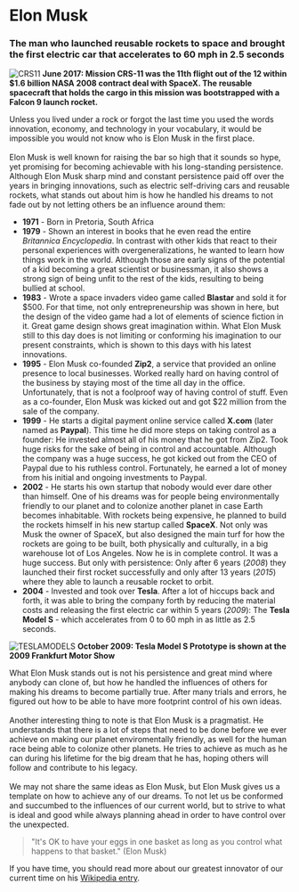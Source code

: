 # Elon Musk
### The man who launched reusable rockets to space and brought the first electric car that accelerates to 60 mph in 2.5 seconds

![CRS11](https://c1.staticflickr.com/5/4250/35043398436_52ced74f9a_k.jpg)
__June 2017: Mission CRS-11 was the 11th flight out of the 12 within $1.6 billion NASA 2008 contract deal with SpaceX. The reusable spacecraft that holds the cargo in this mission was bootstrapped with a Falcon 9 launch rocket.__

Unless you lived under a rock or forgot the last time you used the words innovation, economy, and technology in your vocabulary, it would be impossible you would not know who is Elon Musk in the first place.
<br><br>Elon Musk is well known for raising the bar so high that it sounds so hype, yet promising for becoming achievable with his long-standing persistence. Although Elon Musk sharp mind and constant persistence paid off over the years in bringing innovations, such as electric self-driving cars and reusable rockets, what stands out about him is how he handled his dreams to not fade out by not letting others be an influence around them:

* __1971__ - Born in Pretoria, South Africa
* __1979__ - Shown an interest in books that he even read the entire _Britannica Encyclopedia_. In contrast with other kids that react to their personal experiences with overgeneralizations, he wanted to learn how things work in the world. Although those are early signs of the potential of a kid becoming a great scientist or businessman, it also shows a strong sign of being unfit to the rest of the kids, resulting to being bullied at school.
* __1983__ - Wrote a space invaders video game called __Blastar__ and sold it for $500. For that time, not only entrepreneurship was shown in here, but the design of the video game had a lot of elements of science fiction in it. Great game design shows great imagination within. What Elon Musk still to this day does is not limiting or conforming his imagination to our present constraints, which is shown to this days with his latest innovations.
* __1995__ - Elon Musk co-founded __Zip2__, a service that provided an online presence to local businesses. Worked really hard on having control of the business by staying most of the time all day in the office. Unfortunately, that is not a foolproof way of having control of stuff. Even as a co-founder, Elon Musk was kicked out and got $22 million from the sale of the company.
* __1999__ - He starts a digital payment online service called __X.com__ (later named as __Paypal__). This time he did more steps on taking control as a founder: He invested almost all of his money that he got from Zip2. Took huge risks for the sake of being in control and accountable. Although the company was a huge success, he got kicked out from the CEO of Paypal due to his ruthless control. Fortunately, he earned a lot of money from his initial and ongoing investments to Paypal.
* __2002__ - He starts his own startup that nobody would ever dare other than himself. One of his dreams was for people being environmentally friendly to our planet and to colonize another planet in case Earth becomes inhabitable. With rockets being expensive, he planned to build the rockets himself in his new startup called __SpaceX__. Not only was Musk the owner of SpaceX, but also designed the main turf for how the rockets are going to be built, both physically and culturally, in a big warehouse lot of Los Angeles. Now he is in complete control. It was a huge success. But only with persistence: Only after 6 years (_2008_) they launched their first rocket successfully and only after 13 years (_2015_) where they able to launch a reusable rocket to orbit.
* __2004__ - Invested and took over __Tesla__. After a lot of hiccups back and forth, it was able to bring the company forth by reducing the material costs and releasing the first electric car within 5 years (_2009_): The __Tesla Model S__ - which accelerates from 0 to 60 mph in as little as 2.5 seconds.

![TESLAMODELS](https://upload.wikimedia.org/wikipedia/commons/f/f5/Tesla_Model_S_%28108%29_%28cropped%29.JPG)
__October 2009: Tesla Model S Prototype is shown at the 2009 Frankfurt Motor Show__

What Elon Musk stands out is not his persistence and great mind where anybody can clone of, but how he handled the influences of others for making his dreams to become partially true. After many trials and errors, he figured out how to be able to have more footprint control of his own ideas.
<br><br>Another interesting thing to note is that Elon Musk is a pragmatist. He understands that there is a lot of steps that need to be done before we ever achieve on making our planet enviromentally friendly, as well for the human race being able to colonize other planets. He tries to achieve as much as he can during his lifetime for the big dream that he has, hoping others will follow and contribute to his legacy.
<br><br>We may not share the same ideas as Elon Musk, but Elon Musk gives us a template on how to achieve any of our dreams. To not let us be conformed and succumbed to the influences of our current world, but to strive to what is ideal and good while always planning ahead in order to have control over the unexpected.

> "It's OK to have your eggs in one basket as long as you control what happens to that basket." (Elon Musk)

If you have time, you should read more about our greatest innovator of our current time on his [Wikipedia entry](https://en.wikipedia.org/wiki/Elon_Musk).
